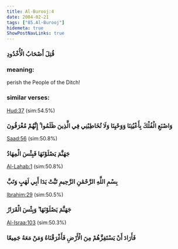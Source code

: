 ```yaml
---
title: Al-Burooj:4
date: 2004-02-21
tags: ["85.Al-Burooj"]
hidemeta: true 
ShowPostNavLinks: true 
---
```

### قُتِلَ أَصْحَابُ الْأُخْدُودِ
### meaning: 
perish the People of the Ditch!
### similar verses: 

[Hud:37](/11/37) (sim:54.5%)

### وَاصْنَعِ الْفُلْكَ بِأَعْيُنِنَا وَوَحْيِنَا وَلَا تُخَاطِبْنِي فِي الَّذِينَ ظَلَمُوا ۚ إِنَّهُمْ مُغْرَقُونَ

[Saad:56](/38/56) (sim:50.8%)

### جَهَنَّمَ يَصْلَوْنَهَا فَبِئْسَ الْمِهَادُ

[Al-Lahab:1](/111/1) (sim:50.8%)

### بِسْمِ اللَّهِ الرَّحْمَٰنِ الرَّحِيمِ تَبَّتْ يَدَا أَبِي لَهَبٍ وَتَبَّ

[Ibrahim:29](/14/29) (sim:50.5%)

### جَهَنَّمَ يَصْلَوْنَهَا ۖ وَبِئْسَ الْقَرَارُ

[Al-Israa:103](/17/103) (sim:50.3%)

### فَأَرَادَ أَنْ يَسْتَفِزَّهُمْ مِنَ الْأَرْضِ فَأَغْرَقْنَاهُ وَمَنْ مَعَهُ جَمِيعًا
